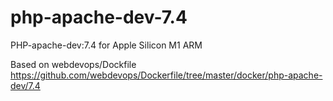 # php-apache-dev-7.4

PHP-apache-dev:7.4 for Apple Silicon M1 ARM

Based on webdevops/Dockfile
https://github.com/webdevops/Dockerfile/tree/master/docker/php-apache-dev/7.4
